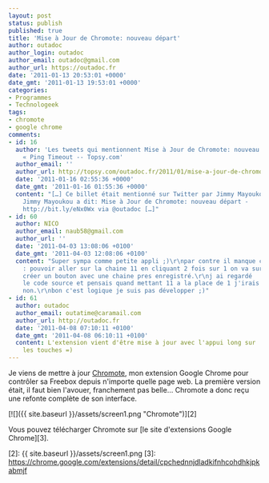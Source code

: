 ```yaml
---
layout: post
status: publish
published: true
title: 'Mise à Jour de Chromote: nouveau départ'
author: outadoc
author_login: outadoc
author_email: outadoc@gmail.com
author_url: https://outadoc.fr
date: '2011-01-13 20:53:01 +0000'
date_gmt: '2011-01-13 19:53:01 +0000'
categories:
- Programmes
- Technologeek
tags:
- chromote
- google chrome
comments:
- id: 16
  author: 'Les tweets qui mentionnent Mise à Jour de Chromote: nouveau départ
    « Ping Timeout -- Topsy.com'
  author_email: ''
  author_url: http://topsy.com/outadoc.fr/2011/01/mise-a-jour-de-chromote-nouveau-depart/?utm_source=pingback&utm_campaign=L2
  date: '2011-01-16 02:55:36 +0000'
  date_gmt: '2011-01-16 01:55:36 +0000'
  content: "[…] Ce billet était mentionné sur Twitter par Jimmy Mayoukou.
    Jimmy Mayoukou a dit: Mise à Jour de Chromote: nouveau départ -
    http://bit.ly/eNx0Wx via @outadoc […]"
- id: 60
  author: NICO
  author_email: naub58@gmail.com
  author_url: ''
  date: '2011-04-03 13:08:06 +0100'
  date_gmt: '2011-04-03 12:08:06 +0100'
  content: "Super sympa comme petite appli ;)\r\npar contre il manque certaine fonction.\r\nex
    : pouvoir aller sur la chaine 11 en cliquant 2 fois sur 1 on va sur la 1.\r\npouvoir
    créer un bouton avec une chaine pres enregistré.\r\nj ai regardé
    le code source et pensais quand mettant 11 a la place de 1 j'irais sur la 11 et
    non.\r\nbon c'est logique je suis pas développer ;)"
- id: 61
  author: outadoc
  author_email: outatime@caramail.com
  author_url: http://outadoc.fr
  date: '2011-04-08 07:10:11 +0100'
  date_gmt: '2011-04-08 06:10:11 +0100'
  content: L'extension vient d'être mise à jour avec l'appui long sur
    les touches =)
---
```

Je viens de mettre à jour [Chromote][1], mon extension Google Chrome pour contrôler sa Freebox depuis n'importe quelle page web. La première version était, il faut bien l'avouer, franchement pas belle… Chromote a donc reçu une refonte complète de son interface.

[![]({{ site.baseurl }}/assets/screen1.png "Chromote")][2]

Vous pouvez télécharger Chromote sur [le site d'extensions Google Chrome][3].

[1]: https://dev.outadoc.fr/project/freestance/
[2]: {{ site.baseurl }}/assets/screen1.png
[3]: https://chrome.google.com/extensions/detail/cpchednnjdladkifnhcohdhkjpkabmjf
